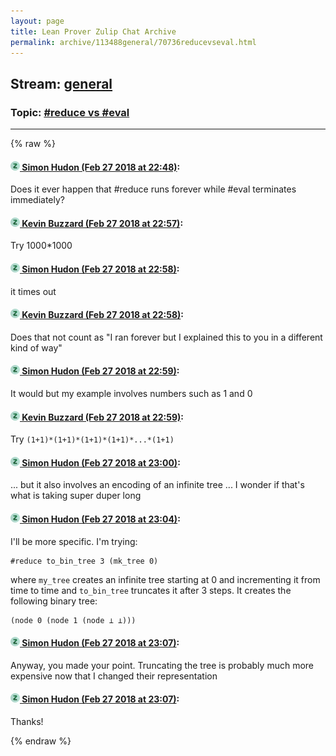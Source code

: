 ```yaml
---
layout: page
title: Lean Prover Zulip Chat Archive 
permalink: archive/113488general/70736reducevseval.html
---
```


## Stream: [general](index.html)
### Topic: [#reduce vs #eval](70736reducevseval.html)

---


{% raw %}
#### [![Click to go to Zulip](../../assets/img/zulip2.png) Simon Hudon (Feb 27 2018 at 22:48)](https://leanprover.zulipchat.com/#narrow/stream/113488-general/topic/%23reduce%20vs%20%23eval/near/123060876):
Does it ever happen that #reduce runs forever while #eval terminates immediately?

#### [![Click to go to Zulip](../../assets/img/zulip2.png) Kevin Buzzard (Feb 27 2018 at 22:57)](https://leanprover.zulipchat.com/#narrow/stream/113488-general/topic/%23reduce%20vs%20%23eval/near/123061271):
Try 1000*1000

#### [![Click to go to Zulip](../../assets/img/zulip2.png) Simon Hudon (Feb 27 2018 at 22:58)](https://leanprover.zulipchat.com/#narrow/stream/113488-general/topic/%23reduce%20vs%20%23eval/near/123061346):
it times out

#### [![Click to go to Zulip](../../assets/img/zulip2.png) Kevin Buzzard (Feb 27 2018 at 22:58)](https://leanprover.zulipchat.com/#narrow/stream/113488-general/topic/%23reduce%20vs%20%23eval/near/123061357):
Does that not count as "I ran forever but I explained this to you in a different kind of way"

#### [![Click to go to Zulip](../../assets/img/zulip2.png) Simon Hudon (Feb 27 2018 at 22:59)](https://leanprover.zulipchat.com/#narrow/stream/113488-general/topic/%23reduce%20vs%20%23eval/near/123061395):
It would but my example involves numbers such as 1 and 0

#### [![Click to go to Zulip](../../assets/img/zulip2.png) Kevin Buzzard (Feb 27 2018 at 22:59)](https://leanprover.zulipchat.com/#narrow/stream/113488-general/topic/%23reduce%20vs%20%23eval/near/123061409):
Try `(1+1)*(1+1)*(1+1)*(1+1)*...*(1+1)`

#### [![Click to go to Zulip](../../assets/img/zulip2.png) Simon Hudon (Feb 27 2018 at 23:00)](https://leanprover.zulipchat.com/#narrow/stream/113488-general/topic/%23reduce%20vs%20%23eval/near/123061467):
... but it also involves an encoding of an infinite tree ... I wonder if that's what is taking super duper long

#### [![Click to go to Zulip](../../assets/img/zulip2.png) Simon Hudon (Feb 27 2018 at 23:04)](https://leanprover.zulipchat.com/#narrow/stream/113488-general/topic/%23reduce%20vs%20%23eval/near/123061650):
I'll be more specific. I'm trying:

```lean
#reduce to_bin_tree 3 (mk_tree 0)
```

where `my_tree` creates an infinite tree starting at 0 and incrementing it from time to time and `to_bin_tree` truncates it after 3 steps. It creates the following binary tree:

```
(node 0 (node 1 (node ⊥ ⊥)))
```

#### [![Click to go to Zulip](../../assets/img/zulip2.png) Simon Hudon (Feb 27 2018 at 23:07)](https://leanprover.zulipchat.com/#narrow/stream/113488-general/topic/%23reduce%20vs%20%23eval/near/123061734):
Anyway, you made your point. Truncating the tree is probably much more expensive now that I changed their representation

#### [![Click to go to Zulip](../../assets/img/zulip2.png) Simon Hudon (Feb 27 2018 at 23:07)](https://leanprover.zulipchat.com/#narrow/stream/113488-general/topic/%23reduce%20vs%20%23eval/near/123061736):
Thanks!


{% endraw %}

